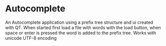 # Autocomplete


An Autocomplete application using a prefix tree structure and ui created with QT.
When started first load a file with words with the load button, when space or enter is pressed the word is added
to the prefix tree. Works with unicode UTF-8 encoding
